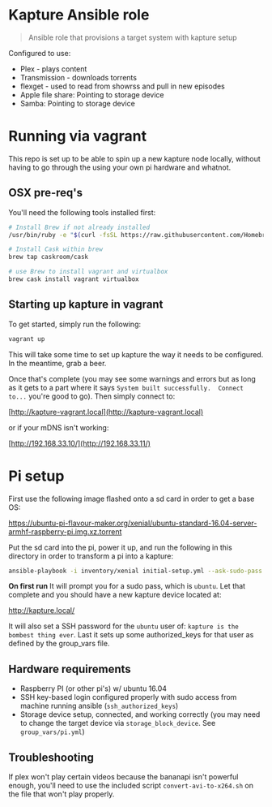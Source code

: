 # Kapture Ansible role

> Ansible role that provisions a target system with kapture setup

Configured to use:

* Plex - plays content
* Transmission - downloads torrents
* flexget - used to read from showrss and pull in new episodes
* Apple file share: Pointing to storage device
* Samba: Pointing to storage device


# Running via vagrant

This repo is set up to be able to spin up a new kapture node locally, without having to go through the using your own pi hardware and whatnot.

## OSX pre-req's

You'll need the following tools installed first:

```bash
# Install Brew if not already installed
/usr/bin/ruby -e "$(curl -fsSL https://raw.githubusercontent.com/Homebrew/install/master/install)"

# Install Cask within brew
brew tap caskroom/cask

# use Brew to install vagrant and virtualbox 
brew cask install vagrant virtualbox
``` 

## Starting up kapture in vagrant

To get started, simply run the following:

```bash
vagrant up
```

This will take some time to set up kapture the way it needs to be configured. In the meantime, grab a beer.

Once that's complete (you may see some warnings and errors but as long as it gets to a part where it says `System built successfully.  Connect to...` you're good to go).  Then simply connect to:

[http://kapture-vagrant.local](http://kapture-vagrant.local)

or if your mDNS isn't working:

[http://192.168.33.10/](http://192.168.33.11/)


# Pi setup

First use the following image flashed onto a sd card in order to get a base OS:

https://ubuntu-pi-flavour-maker.org/xenial/ubuntu-standard-16.04-server-armhf-raspberry-pi.img.xz.torrent

Put the sd card into the pi, power it up, and run the following in this directory in order to transform a pi into a kapture:


```bash
ansible-playbook -i inventory/xenial initial-setup.yml --ask-sudo-pass
```

**On first run** It will prompt you for a sudo pass, which is ```ubuntu```.  Let that complete and you should have a new kapture device located at:

http://kapture.local/

It will also set a SSH password for the ```ubuntu``` user of: ```kapture is the bombest thing ever```.  Last it sets up some authorized_keys for that user as defined by the group_vars file.


Hardware requirements
---------------------

* Raspberry PI (or other pi's) w/ ubuntu 16.04
* SSH key-based login configured properly with sudo access from machine running ansible (`ssh_authorized_keys`)
* Storage device setup, connected, and working correctly (you may need to change the target device via `storage_block_device`.  See `group_vars/pi.yml`)


Troubleshooting
---------------

If plex won't play certain videos because the bananapi isn't powerful enough, you'll need to use the included script ```convert-avi-to-x264.sh``` on the file that won't play properly.
